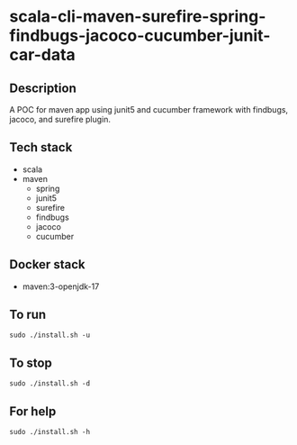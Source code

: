 # scala-cli-maven-surefire-spring-findbugs-jacoco-cucumber-junit-car-data

## Description
A POC for maven app using junit5
and cucumber framework
 with findbugs,
jacoco, and surefire plugin.

## Tech stack
- scala
- maven
	- spring
  - junit5
  - surefire
  - findbugs
  - jacoco
  - cucumber

## Docker stack
- maven:3-openjdk-17

## To run
`sudo ./install.sh -u`

## To stop
`sudo ./install.sh -d`

## For help
`sudo ./install.sh -h`
